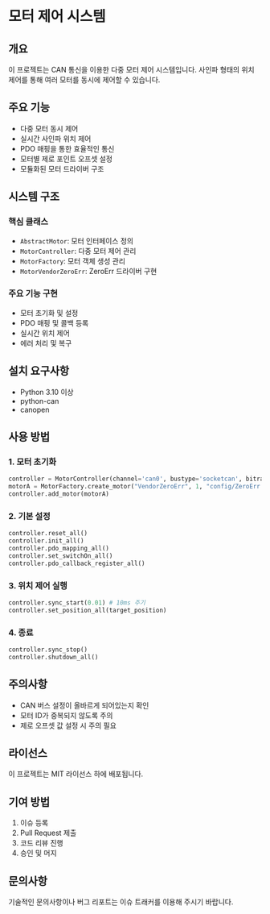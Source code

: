 # 모터 제어 시스템

## 개요
이 프로젝트는 CAN 통신을 이용한 다중 모터 제어 시스템입니다. 사인파 형태의 위치 제어를 통해 여러 모터를 동시에 제어할 수 있습니다.

## 주요 기능
- 다중 모터 동시 제어
- 실시간 사인파 위치 제어
- PDO 매핑을 통한 효율적인 통신
- 모터별 제로 포인트 오프셋 설정
- 모듈화된 모터 드라이버 구조

## 시스템 구조

### 핵심 클래스
- `AbstractMotor`: 모터 인터페이스 정의
- `MotorController`: 다중 모터 제어 관리
- `MotorFactory`: 모터 객체 생성 관리
- `MotorVendorZeroErr`: ZeroErr 드라이버 구현

### 주요 기능 구현
- 모터 초기화 및 설정
- PDO 매핑 및 콜백 등록
- 실시간 위치 제어
- 에러 처리 및 복구

## 설치 요구사항
- Python 3.10 이상
- python-can
- canopen

## 사용 방법

### 1. 모터 초기화
```python
controller = MotorController(channel='can0', bustype='socketcan', bitrate=1000000)
motorA = MotorFactory.create_motor("VendorZeroErr", 1, "config/ZeroErr Driver_V1.5.eds", zero_offset=84303)
controller.add_motor(motorA)
```

### 2. 기본 설정
```python
controller.reset_all()
controller.init_all()
controller.pdo_mapping_all()
controller.set_switchOn_all()
controller.pdo_callback_register_all()
```


### 3. 위치 제어 실행
```python
controller.sync_start(0.01) # 10ms 주기
controller.set_position_all(target_position)
```

### 4. 종료
```python
controller.sync_stop()
controller.shutdown_all()
```

## 주의사항
- CAN 버스 설정이 올바르게 되어있는지 확인
- 모터 ID가 중복되지 않도록 주의
- 제로 오프셋 값 설정 시 주의 필요

## 라이선스
이 프로젝트는 MIT 라이선스 하에 배포됩니다.

## 기여 방법
1. 이슈 등록
2. Pull Request 제출
3. 코드 리뷰 진행
4. 승인 및 머지

## 문의사항
기술적인 문의사항이나 버그 리포트는 이슈 트래커를 이용해 주시기 바랍니다.